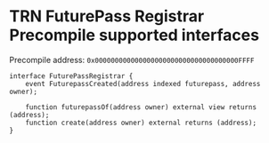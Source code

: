 # TRN FuturePass Registrar Precompile supported interfaces

Precompile address: `0x000000000000000000000000000000000000FFFF`

```solidity
interface FuturePassRegistrar {
    event FuturepassCreated(address indexed futurepass, address owner);
    
    function futurepassOf(address owner) external view returns (address);
    function create(address owner) external returns (address);
}
```
